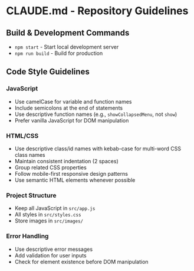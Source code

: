 # CLAUDE.md - Repository Guidelines

## Build & Development Commands
- `npm start` - Start local development server
- `npm run build` - Build for production

## Code Style Guidelines

### JavaScript
- Use camelCase for variable and function names
- Include semicolons at the end of statements
- Use descriptive function names (e.g., `showCollapsedMenu`, not `show`)
- Prefer vanilla JavaScript for DOM manipulation

### HTML/CSS
- Use descriptive class/id names with kebab-case for multi-word CSS class names
- Maintain consistent indentation (2 spaces)
- Group related CSS properties
- Follow mobile-first responsive design patterns
- Use semantic HTML elements whenever possible

### Project Structure
- Keep all JavaScript in `src/app.js`
- All styles in `src/styles.css`
- Store images in `src/images/`

### Error Handling
- Use descriptive error messages
- Add validation for user inputs
- Check for element existence before DOM manipulation